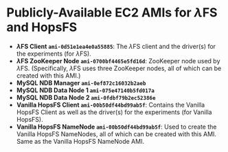 # Publicly-Available EC2 AMIs for $\lambda$FS and HopsFS
- **$\lambda$FS Client `ami-0d51e1ea4e0a55885`**: The $\lambda$FS client and the driver(s) for the experiments (for $\lambda$FS).
- **$\lambda$FS ZooKeeper Node `ami-0700bf4465e5fd16d`**: ZooKeeper node used by $\lambda$FS. (Specifically, $\lambda$FS uses three ZooKeeper nodes, all of which can be created with this AMI.)
- **MySQL NDB Manager `ami-0ef872c16032b2aeb`**
- **MySQL NDB Data Node 1 `ami-075e47140b5fd017a`**
- **MySQL NDB Data Node 2 `ami-0fdbf79b2ec52386e`**
- **Vanilla HopsFS Client `ami-00b50df44bd99ab5f`**: Contains the Vanilla HopsFS Client as well as the driver(s) for the experiments (for Vanilla HopsFS).
- **Vanilla HopsFS NameNode `ami-00b50df44bd99ab5f`**: Used to create the Vanilla HopsFS NameNodes, all of which can be created with this AMI. Same as the Vanilla HopsFS NameNode AMI.